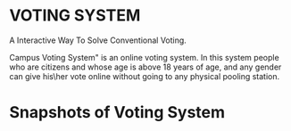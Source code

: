 # VOTING SYSTEM 

A Interactive Way To Solve Conventional Voting.

Campus Voting System" is an online voting system. In this system people
who are citizens and whose age is above 18 years of age, and any gender can give his\her
vote online without going to any physical pooling station.


# Snapshots of Voting System

<img align="left" src=""/>
<img align="left" src=""/>
<img align="left" src=""/>
<img align="left" src=""/>
<img align="left" src=""/>
<img align="left" src=""/>
<img align="left" src=""/>
<img align="left" src=""/>


